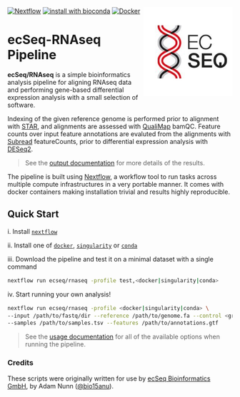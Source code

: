 [<img width="200" align="right" src="docs/images/ecseq.jpg">](https://www.ecseq.com)
[![Nextflow](https://img.shields.io/badge/nextflow-20.07.1-brightgreen.svg)](https://www.nextflow.io/)
[![install with bioconda](https://img.shields.io/badge/install%20with-bioconda-brightgreen.svg)](http://bioconda.github.io/)
[![Docker](https://img.shields.io/docker/automated/ecseq/rnaseq.svg)](https://hub.docker.com/r/ecseq/rnaseq)

ecSeq-RNAseq Pipeline
======================

**ecSeq/RNAseq** is a simple bioinformatics analysis pipeline for aligning RNAseq data and performing gene-based differential expression analysis with a small selection of software.

Indexing of the given reference genome is performed prior to alignment with [STAR](https://github.com/alexdobin/STAR), and alignments are assessed with [QualiMap](http://qualimap.conesalab.org/) bamQC. Feature counts over input feature annotations are evaluted from the alignments with [Subread](http://subread.sourceforge.net/) featureCounts, prior to differential expression analysis with [DESeq2](https://bioconductor.org/packages/release/bioc/html/DESeq2.html).

> See the [output documentation](docs/output.md) for more details of the results.

The pipeline is built using [Nextflow](https://www.nextflow.io), a workflow tool to run tasks across multiple compute infrastructures in a very portable manner. It comes with docker containers making installation trivial and results highly reproducible.

## Quick Start

i. Install [`nextflow`](https://www.nextflow.io/)

ii. Install one of [`docker`](https://docs.docker.com/engine/installation/), [`singularity`](https://www.sylabs.io/guides/3.0/user-guide/) or [`conda`](https://conda.io/miniconda.html)

iii. Download the pipeline and test it on a minimal dataset with a single command

```bash
nextflow run ecseq/rnaseq -profile test,<docker|singularity|conda>
```

iv. Start running your own analysis!

```bash
nextflow run ecseq/rnaseq -profile <docker|singularity|conda> \
--input /path/to/fastq/dir --reference /path/to/genome.fa --control <group>\
--samples /path/to/samples.tsv --features /path/to/annotations.gtf
```

> See the [usage documentation](docs/usage.md) for all of the available options when running the pipeline.


### Credits

These scripts were originally written for use by [ecSeq Bioinformatics GmbH](https://www.ecseq.com), by Adam Nunn ([@bio15anu](https://github.com/bio15anu)).

